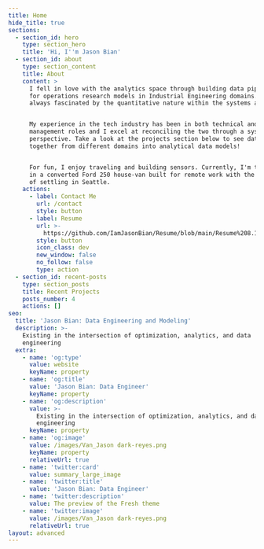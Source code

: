```yaml
---
title: Home
hide_title: true
sections:
  - section_id: hero
    type: section_hero
    title: 'Hi, I''m Jason Bian'
  - section_id: about
    type: section_content
    title: About
    content: >
      I fell in love with the analytics space through building data pipelines
      for operations research models in Industrial Engineering domains. I was
      always fascinated by the quantitative nature within the systems around us.


      My experience in the tech industry has been in both technical and program
      management roles and I excel at reconciling the two through a systems
      perspective. Take a look at the projects section below to see data coming
      together from different domains into analytical data models!


      For fun, I enjoy traveling and building sensors. Currently, I'm traveling
      in a converted Ford 250 house-van built for remote work with the intention
      of settling in Seattle.
    actions:
      - label: Contact Me
        url: /contact
        style: button
      - label: Resume
        url: >-
          https://github.com/IamJasonBian/Resume/blob/main/Resume%208.15.2021.pdf
        style: button
        icon_class: dev
        new_window: false
        no_follow: false
        type: action
  - section_id: recent-posts
    type: section_posts
    title: Recent Projects
    posts_number: 4
    actions: []
seo:
  title: 'Jason Bian: Data Engineering and Modeling'
  description: >-
    Existing in the intersection of optimization, analytics, and data
    engineering
  extra:
    - name: 'og:type'
      value: website
      keyName: property
    - name: 'og:title'
      value: 'Jason Bian: Data Engineer'
      keyName: property
    - name: 'og:description'
      value: >-
        Existing in the intersection of optimization, analytics, and data
        engineering
      keyName: property
    - name: 'og:image'
      value: /images/Van_Jason dark-reyes.png
      keyName: property
      relativeUrl: true
    - name: 'twitter:card'
      value: summary_large_image
    - name: 'twitter:title'
      value: 'Jason Bian: Data Engineer'
    - name: 'twitter:description'
      value: The preview of the Fresh theme
    - name: 'twitter:image'
      value: /images/Van_Jason dark-reyes.png
      relativeUrl: true
layout: advanced
---
```

